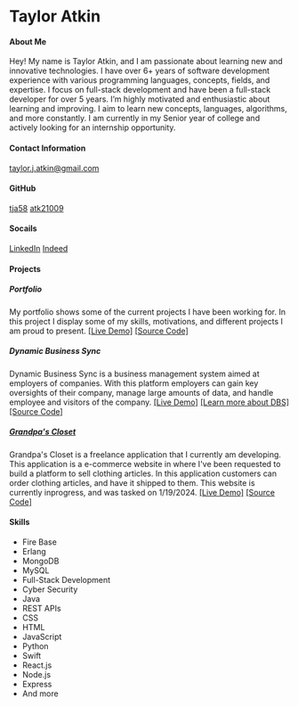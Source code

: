 # Taylor Atkin

#### About Me

Hey! My name is Taylor Atkin, and I am passionate about learning new and innovative technologies. I have over 6+ years of software development experience with various programming languages, concepts, fields, and expertise. I focus on full-stack development and have been a full-stack developer for over 5 years. I’m highly motivated and enthusiastic about learning and improving. I aim to learn new concepts, languages, algorithms, and more constantly. I am currently in my Senior year of college and actively looking for an internship opportunity.

#### Contact Information

taylor.j.atkin@gmail.com

#### GitHub

[tja58](https://github.com/tja58)
[atk21009](https://github.com/atk21009)

#### Socails

[LinkedIn](https://www.linkedin.com/in/taylor-atkin-2a3b62222/)
[Indeed](https://profile.indeed.com/?hl=en_US&co=US&from=gnav-homepage)

#### Projects

##### Portfolio

My portfolio shows some of the current projects I have been working for. In this project I display some of my skills, motivations, and different projects I am proud to present.
[[Live Demo]](https://www.taylor58.dev/)
[[Source Code]]()

##### Dynamic Business Sync

Dynamic Business Sync is a business management system aimed at employers of companies. With this platform employers can gain key oversights of their company, manage large amounts of data, and handle employee and visitors of the company.
[[Live Demo]](https://www.taylor58.dev/dbs)
[[Learn more about DBS]]()
[[Source Code]]()

##### [Grandpa's Closet]()

Grandpa's Closet is a freelance application that I currently am developing. This application is a e-commerce website in where I've been requested to build a platform to sell clothing articles. In this application customers can order clothing articles, and have it shipped to them. This website is currently inprogress, and was tasked on 1/19/2024.
[[Live Demo]]()
[[Source Code]]()

#### Skills

- Fire Base
- Erlang
- MongoDB
- MySQL
- Full-Stack Development
- Cyber Security
- Java
- REST APIs
- CSS
- HTML
- JavaScript
- Python
- Swift
- React.js
- Node.js
- Express
- And more
